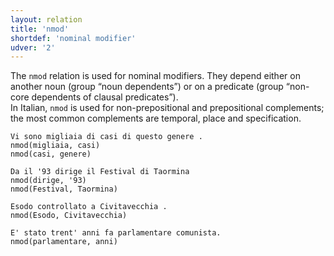```yaml
---
layout: relation
title: 'nmod'
shortdef: 'nominal modifier'
udver: '2'
---
```


The <code>nmod</code> relation is used for nominal modifiers. They depend either on another noun (group “noun dependents”) or on a predicate (group “non-core dependents of clausal predicates”).  
In Italian, <code>nmod</code> is used for non-prepositional and prepositional complements; the most common complements are temporal, place and specification. 

~~~ sdparse
Vi sono migliaia di casi di questo genere . 
nmod(migliaia, casi)
nmod(casi, genere)
~~~
~~~ sdparse
Da il '93 dirige il Festival di Taormina 
nmod(dirige, '93)
nmod(Festival, Taormina)
~~~
~~~ sdparse
Esodo controllato a Civitavecchia . 
nmod(Esodo, Civitavecchia)
~~~
~~~ sdparse
E' stato trent' anni fa parlamentare comunista. 
nmod(parlamentare, anni)
~~~



<!-- Interlanguage links updated Pá kvě 14 11:09:09 CEST 2021 -->
